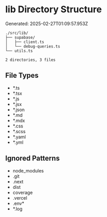 # lib Directory Structure
Generated: 2025-02-27T01:09:57.953Z

```
./src/lib/
├── supabase/
│   ├── client.ts
│   └── debug-queries.ts
└── utils.ts

2 directories, 3 files

```

## File Types
- *.ts
- *.tsx
- *.js
- *.jsx
- *.json
- *.md
- *.mdx
- *.css
- *.scss
- *.yaml
- *.yml

## Ignored Patterns
- node_modules
- .git
- .next
- dist
- coverage
- .vercel
- .env*
- *.log
